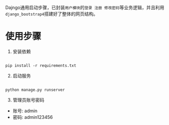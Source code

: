 Dajngo通用启动步骤，已封装`用户模块`的`登录 注册 修改密码`等业务逻辑，并且利用`django_bootstrap4`搭建好了整体的网页结构。

# 使用步骤

1. 安装依赖

```shell

pip install -r requirements.txt

```

2. 启动服务

```shell

python manage.py runserver

```

3. 管理员账号密码

- 账号: admin
- 密码: admin123456